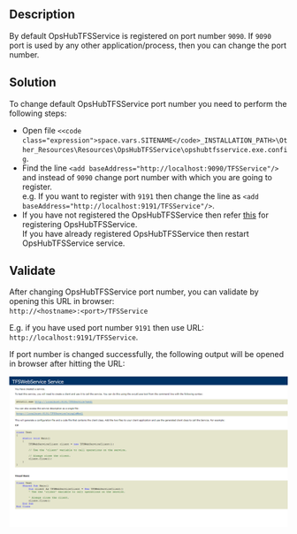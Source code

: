## Description

By default OpsHubTFSService is registered on port number `9090`. If `9090` port is used by any other application/process, then you can change the port number.

## Solution

To change default OpsHubTFSService port number you need to perform the following steps:

* Open file `<<code class="expression">space.vars.SITENAME</code>_INSTALLATION_PATH>\Other_Resources\Resources\OpsHubTFSService\opshubtfsservice.exe.config`.
* Find the line `<add baseAddress="http://localhost:9090/TFSService"/>` and instead of `9090` change port number with which you are going to register.  
  e.g. If you want to register with `9191` then change the line as `<add baseAddress="http://localhost:9191/TFSService"/>`.
* If you have not registered the OpsHubTFSService then refer [this](register-opshubtfsservice.md) for registering OpsHubTFSService.  
  If you have already registered OpsHubTFSService then restart OpsHubTFSService service.

## Validate

After changing OpsHubTFSService port number, you can validate by opening this URL in browser:  
`http://<hostname>:<port>/TFSService`  

E.g. if you have used port number `9191` then use URL: `http://localhost:9191/TFSService`.  

If port number is changed successfully, the following output will be opened in browser after hitting the URL:  

![Port Change](../../../../assets/Port_change.PNG)

